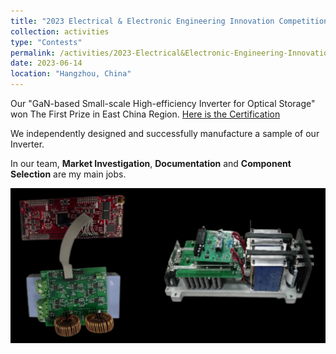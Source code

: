 ```yaml
---
title: "2023 Electrical & Electronic Engineering Innovation Competition"
collection: activities
type: "Contests"
permalink: /activities/2023-Electrical&Electronic-Engineering-Innovation-Competition
date: 2023-06-14
location: "Hangzhou, China"
---
```


Our "GaN-based Small-scale High-efficiency Inverter for Optical Storage" won The First Prize in East China Region. [Here is the Certification](https://zhuzixuan0809.github.io/files/Activities/浙江大学-2023电气电子工程创新大赛华东一等奖.pdf)

We independently designed and successfully manufacture a sample of our Inverter.

In our team, **Market Investigation**, **Documentation** and **Component Selection** are my main jobs.

<img src='/images/2023逆变器实物图片.png'>
